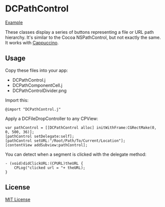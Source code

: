 DCPathControl
==========

[Example](http://davidcann.com/DCPathControl/index-debug.html)

These classes display a series of buttons representing a file or URL path hierarchy.  It's similar to the Cocoa NSPathControl, but not exactly the same.  It works with [Cappuccino](http://github.com/280North/cappuccino).


## Usage

Copy these files into your app:

* DCPathControl.j
* DCPathComponentCell.j
* DCPathControlDivider.png

Import this:

	@import "DCPathControl.j"

Apply a DCFileDropController to any CPView:

	var pathControl = [[DCPathControl alloc] initWithFrame:CGRectMake(0, 0, 500, 36)];
	[pathControl setDelegate:self];
	[pathControl setURL:"/Root/Path/To/Current/Location"];
	[contentView addSubview:pathControl];

You can detect when a segment is clicked with the delegate method:

	- (void)didClickURL:(CPURL)theURL {
		CPLog("clicked url = "+ theURL);
	}


## License

[MIT License](http://www.opensource.org/licenses/mit-license.php)
